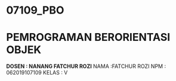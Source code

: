 # 07109_PBO
# PEMROGRAMAN BERORIENTASI OBJEK
**DOSEN : NANANG FATCHUR ROZI**
NAMA :FATCHUR ROZI
NPM : 062019107109
KELAS : V
